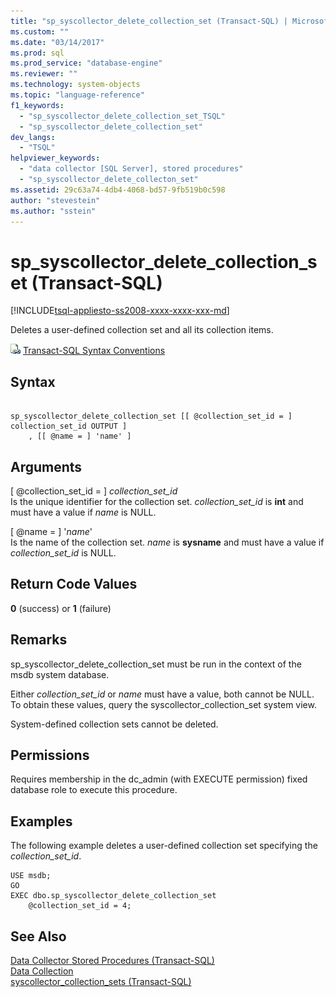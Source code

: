 ```yaml
---
title: "sp_syscollector_delete_collection_set (Transact-SQL) | Microsoft Docs"
ms.custom: ""
ms.date: "03/14/2017"
ms.prod: sql
ms.prod_service: "database-engine"
ms.reviewer: ""
ms.technology: system-objects
ms.topic: "language-reference"
f1_keywords: 
  - "sp_syscollector_delete_collection_set_TSQL"
  - "sp_syscollector_delete_collection_set"
dev_langs: 
  - "TSQL"
helpviewer_keywords: 
  - "data collector [SQL Server], stored procedures"
  - "sp_syscollector_delete_collecton_set"
ms.assetid: 29c63a74-4db4-4068-bd57-9fb519b0c598
author: "stevestein"
ms.author: "sstein"
---
```

# sp_syscollector_delete_collection_set (Transact-SQL)
[!INCLUDE[tsql-appliesto-ss2008-xxxx-xxxx-xxx-md](../../includes/tsql-appliesto-ss2008-xxxx-xxxx-xxx-md.md)]

  Deletes a user-defined collection set and all its collection items.  
  
 ![Topic link icon](../../database-engine/configure-windows/media/topic-link.gif "Topic link icon") [Transact-SQL Syntax Conventions](../../t-sql/language-elements/transact-sql-syntax-conventions-transact-sql.md)  
  
## Syntax  
  
```  
  
sp_syscollector_delete_collection_set [[ @collection_set_id = ] collection_set_id OUTPUT ]  
    , [[ @name = ] 'name' ]  
```  
  
## Arguments  
 [ @collection_set_id = ] *collection_set_id*  
 Is the unique identifier for the collection set. *collection_set_id* is **int** and must have a value if *name* is NULL.  
  
 [ @name = ] '*name*'  
 Is the name of the collection set. *name* is **sysname** and must have a value if *collection_set_id* is NULL.  
  
## Return Code Values  
 **0** (success) or **1** (failure)  
  
## Remarks  
 sp_syscollector_delete_collection_set must be run in the context of the msdb system database.  
  
 Either *collection_set_id* or *name* must have a value, both cannot be NULL. To obtain these values, query the syscollector_collection_set system view.  
  
 System-defined collection sets cannot be deleted.  
  
## Permissions  
 Requires membership in the dc_admin (with EXECUTE permission) fixed database role to execute this procedure.  
  
## Examples  
 The following example deletes a user-defined collection set specifying the *collection_set_id*.  
  
```  
USE msdb;  
GO  
EXEC dbo.sp_syscollector_delete_collection_set  
    @collection_set_id = 4;  
```  
  
## See Also  
 [Data Collector Stored Procedures &#40;Transact-SQL&#41;](../../relational-databases/system-stored-procedures/data-collector-stored-procedures-transact-sql.md)   
 [Data Collection](../../relational-databases/data-collection/data-collection.md)   
 [syscollector_collection_sets &#40;Transact-SQL&#41;](../../relational-databases/system-catalog-views/syscollector-collection-sets-transact-sql.md)  
  
  
